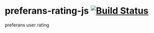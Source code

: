 # preferans-rating-js [![Build Status](https://travis-ci.org/cope/preferans-rating-js.svg?branch=master)](https://travis-ci.org/cope/preferans-rating-js)
preferans user rating
